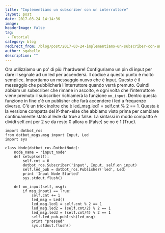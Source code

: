 ```yaml
---
title: "Implementiamo un subscriber con un interruttore"
layout: post
date: 2017-03-24 14:14:36
image: 
headerImage: false
tag: 
 - Tutorial
category: blog
redirect_from: /blog/post/2017-03-24-implementiamo-un-subscriber-con-un-interruttore
author: sgabello
description: ""
---
```


Ora utilizziamo un po' di più l'hardware! Configuriamo un pin di input per dare il segnale ad un led per accendersi. Il codice a questo punto è molto semplice. Importiamo un messaggio nuovo che è Input. Questo è il messaggio che pubblicherà l'interruttore quando verrà premuto. Quindi abbiam un subscriber che rimane in ascolto, e ogni volta che l'interruttore viene premuto il subscriber richiamerà la funzione `on_input`. Dentro questa funzione in fine c'è un publisher che farà accendere i led  a frequenze diverse. C'è un trick inoltre che è led_msg.led1 = self.cnt % 2 == 1. Questa è la versione compatta del if-then-else che abbiamo visto prima per cambiare continuamente stato al lede da true a false. La sintassi in modo compatto è dividi self.cnt per 2 se da resto 0 allora o (False) se no è 1 (True).

```
import dotbot_ros
from dotbot_msgs.msg import Input, Led
import sys

class Node(dotbot_ros.DotbotNode):
    node_name = 'input_node'
    def setup(self):
        self.cnt = 0
        dotbot_ros.Subscriber('input', Input, self.on_input)
        self.led_pub = dotbot_ros.Publisher('led', Led)
        print 'Input Node Started'
        sys.stdout.flush()

    def on_input(self, msg):
        if msg.input1 == True:
            self.cnt += 1
            led_msg = Led()
            led_msg.led1 = self.cnt % 2 == 1
            led_msg.led2 = (self.cnt/2) % 2 == 1
            led_msg.led3 = (self.cnt/4) % 2 == 1
            self.led_pub.publish(led_msg)
            print "pressed"
            sys.stdout.flush()

```
